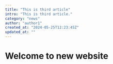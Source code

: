 ```yaml
---
title: "This is third article"
intro: "This is third article."
category: "news"
author: "author1"
created_at: "2024-05-25T12:23:45Z"
updated_at: ""
---
```


# Welcome to new website
